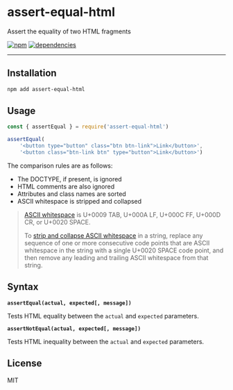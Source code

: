 assert-equal-html
===

Assert the equality of two HTML fragments

[![npm][npm-badge]][npm-url]
[![dependencies][dependencies-badge]][dependencies-url]

---

Installation
---

```sh
npm add assert-equal-html
```

Usage
---

```javascript
const { assertEqual } = require('assert-equal-html')

assertEqual(
    '<button type="button" class="btn btn-link">Link</button>',
    '<button class="btn-link btn" type="button">Link</button>')
```

The comparison rules are as follows:

- The DOCTYPE, if present, is ignored
- HTML comments are also ignored
- Attributes and class names are sorted
- ASCII whitespace is stripped and collapsed

> [ASCII whitespace][1] is U+0009 TAB, U+000A LF, U+000C FF, U+000D CR, or U+0020 SPACE.
>
> To [strip and collapse ASCII whitespace][2] in a string, replace any sequence of one or more
> consecutive code points that are ASCII whitespace in the string with a single U+0020 SPACE
> code point, and then remove any leading and trailing ASCII whitespace from that string.

[1]: https://infra.spec.whatwg.org/#ascii-whitespace
[2]: https://infra.spec.whatwg.org/#strip-and-collapse-ascii-whitespace

Syntax
---

**`assertEqual(actual, expected[, message])`**

Tests HTML equality between the `actual` and `expected` parameters.

**`assertNotEqual(actual, expected[, message])`**

Tests HTML inequality between the `actual` and `expected` parameters.

License
---

MIT

[npm-badge]: https://img.shields.io/npm/v/assert-equal-html.svg?style=flat
[npm-url]: https://www.npmjs.com/package/assert-equal-html
[dependencies-badge]: https://img.shields.io/librariesio/release/npm/assert-equal-html?style=flat
[dependencies-url]: https://www.npmjs.com/package/assert-equal-html?activeTab=dependencies
